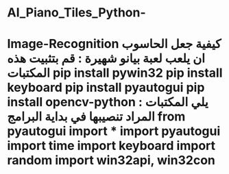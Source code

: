 # AI_Piano_Tiles_Python-
# Image-Recognition كيفية جعل الحاسوب ان يلعب لعبة بيانو شهيرة    : قم بتثبيت هذه المكتبات    pip install pywin32 pip install keyboard pip install pyautogui pip install opencv-python    :   يلي المكتبات المراد تنصيبها في بداية البرامج     from pyautogui import * import pyautogui import time import keyboard import random import win32api, win32con
